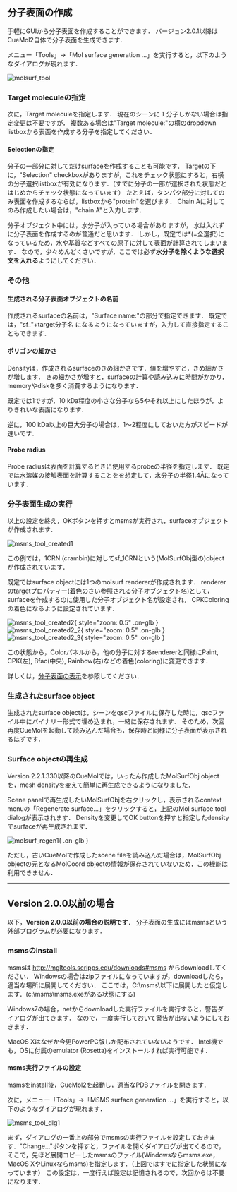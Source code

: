 ## 分子表面の作成

手軽にGUIから分子表面を作成することができます．
バージョン2.0.1以降はCueMol2自体で分子表面を生成できます．

メニュー「Tools」→「Mol surface generation ...」を実行すると，以下のようなダイアログが現れます．

![molsurf_tool](../../assets/images/cuemol2/MsmsMolSurface/molsurf_tool.png)

### Target moleculeの指定
次に，Target moleculeを指定します．
現在のシーンに１分子しかない場合は指定変更は不要ですが，
複数ある場合は"Target molecule:"の横のdropdown listboxから表面を作成する分子を指定してください．

#### Selectionの指定
分子の一部分に対してだけsurfaceを作成することも可能です．
Targetの下に，"Selection" checkboxがありますが，これをチェック状態にすると，右横の分子選択listboxが有効になります．（すでに分子の一部が選択された状態だとはじめからチェック状態になっています）
たとえば，タンパク部分に対してのみ表面を作成するならば，listboxから"protein"を選びます．
Chain Aに対してのみ作成したい場合は，"chain A"と入力します．

分子オブジェクト中には，水分子が入っている場合がありますが，
水は入れずに分子表面を作成するのが普通だと思います．
しかし，既定では*(=全選択)になっているため，水や基質などすべての原子に対して表面が計算されてしまいます．
なので，少々めんどくさいですが，ここでは必ず**水分子を除くような選択文を入れる**ようにしてください．

### その他
#### 生成される分子表面オブジェクトの名前
作成されるsurfaceの名前は，"Surface name:"の部分で指定できます．
既定では，"sf_"+target分子名 になるようになっていますが，入力して直接指定することもできます．

#### ポリゴンの細かさ
Densityは，作成されるsurfaceのきめ細かさです．値を増やすと，きめ細かさが増します．
きめ細かさが増すと，surfaceの計算や読み込みに時間がかかり，memoryやdiskを多く消費するようになります．

既定では1ですが，10 kDa程度の小さな分子なら5やそれ以上にしたほうが，よりきれいな表面になります．

逆に，100 kDa以上の巨大分子の場合は，1〜2程度にしておいた方がスピードが速いです．

#### Probe radius
Probe radiusは表面を計算するときに使用するprobeの半径を指定します．
既定では水溶媒の接触表面を計算することをを想定して，水分子の半径1.4Åになっています．

### 分子表面生成の実行
以上の設定を終え，OKボタンを押すとmsmsが実行され，surfaceオブジェクトが作成されます．

![msms_tool_created1](../../assets/images/cuemol2/MsmsMolSurface/msms_tool_created1.png)

この例では，1CRN (crambin)に対してsf_1CRNという(MolSurfObj型の)objectが作成されています．

既定ではsurface objectには1つのmolsurf rendererが作成されます．
rendererのtargetプロパティー(着色のさい参照される分子オブジェクト名)として，
surfaceを作成するのに使用した分子オブジェクト名が設定され，
CPKColoringの着色になるように設定されています．

![msms_tool_created2](../../assets/images/cuemol2/MsmsMolSurface/msms_tool_created2.png){ style="zoom: 0.5" .on-glb }
![msms_tool_created2_2](../../assets/images/cuemol2/MsmsMolSurface/msms_tool_created2_2.jpg){ style="zoom: 0.5" .on-glb }
![msms_tool_created2_3](../../assets/images/cuemol2/MsmsMolSurface/msms_tool_created2_3.jpg){ style="zoom: 0.5" .on-glb }

この状態から，Colorパネルから，他の分子に対するrendererと同様にPaint, CPK(左), Bfac(中央), Rainbow(右)などの着色(coloring)に変更できます．

詳しくは，[分子表面の表示](../../cuemol2/MolSurfaceDisp)を参照してください．

### 生成されたsurface object
生成されたsurface objectは，シーンをqscファイルに保存した時に，qscファイル中にバイナリー形式で埋め込まれ，一緒に保存されます．
そのため，次回再度CueMolを起動して読み込んだ場合も，保存時と同様に分子表面が表示されるはずです．

### Surface objectの再生成
Version 2.2.1.330以降のCueMolでは，いったん作成したMolSurfObj objectを，mesh densityを変えて簡単に再生成できるようになりました．

Scene panelで再生成したいMolSurfObjを右クリックし，表示されるcontext menuの「Regenerate surface...」をクリックすると，上記のMol surface tool dialogが表示されます．
Densityを変更してOK buttonを押すと指定したdensityでsurfaceが再生成されます．

![molsurf_regen1](../../assets/images/cuemol2/MsmsMolSurface/molsurf_regen1.png){ .on-glb }

ただし，古いCueMolで作成したscene fileを読み込んだ場合は，MolSurfObj objectの元となるMolCoord objectの情報が保存されていないため，この機能は利用できません．

----
## Version 2.0.0以前の場合
以下，**Version 2.0.0以前の場合の説明です**．
分子表面の生成にはmsmsという外部プログラムが必要になります．

### msmsのinstall

msmsは
http://mgltools.scripps.edu/downloads#msms
からdownloadしてください．
Windowsの場合はzipファイルになっていますが，downloadしたら，適当な場所に展開してください．
ここでは，C:\msms\以下に展開したと仮定します．(c:\msms\msms.exeがある状態にする)

Windows7の場合，netからdownloadした実行ファイルを実行すると，警告ダイアログが出てきます．
なので，一度実行しておいて警告が出ないようにしておきます．

MacOS Xはなぜか今更PowerPC版しか配布されていないようです．
Intel機でも，OSに付属のemulator (Rosetta)をインストールすれば実行可能です．

#### msms実行ファイルの設定
msmsをinstall後，CueMol2を起動し，適当なPDBファイルを開きます．

次に，メニュー「Tools」→「MSMS surface generation ...」を実行すると，以下のようなダイアログが現れます．


![msms_tool_dlg1](../../assets/images/cuemol2/MsmsMolSurface/msms_tool_dlg1.png)


まず，ダイアログの一番上の部分でmsmsの実行ファイルを設定しておきます．"Change..."ボタンを押すと，ファイルを開くダイアログが出てくるので，そこで，先ほど展開コピーしたmsmsのファイル(Windowsならmsms.exe，MacOS XやLinuxならmsms)を指定します．（上図ではすでに指定した状態になっています）
この設定は，一度行えば設定は記憶されるので，次回からは不要になります．
